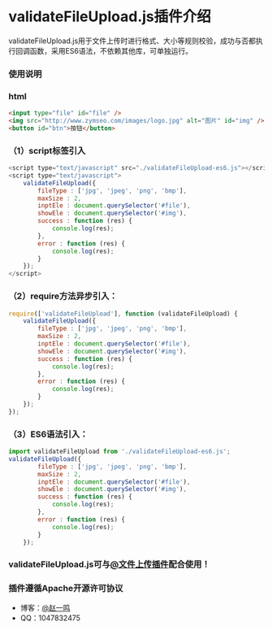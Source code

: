 # validateFileUpload.js插件介绍

validateFileUpload.js用于文件上传时进行格式、大小等规则校验，成功与否都执行回调函数，采用ES6语法，不依赖其他库，可单独运行。

### 使用说明

### html

``` html
<input type="file" id="file" />
<img src="http://www.zymseo.com/images/logo.jpg" alt="图片" id="img" />
<button id="btn">按钮</button>
```

### （1）script标签引入

``` javascript
<script type="text/javascript" src="./validateFileUpload-es6.js"></script>
<script type="text/javascript">
	validateFileUpload({
		fileType : ['jpg', 'jpeg', 'png', 'bmp'],
		maxSize : 2,
		inptEle : document.querySelector('#file'),
		showEle : document.querySelector('#img'),
		success : function (res) {
			console.log(res);
		},
		error : function (res) {
			console.log(res);
		}
	});
</script>
```
### （2）require方法异步引入：
``` javascript
require(['validateFileUpload'], function (validateFileUpload) {
	validateFileUpload({
		fileType : ['jpg', 'jpeg', 'png', 'bmp'],
		maxSize : 2,
		inptEle : document.querySelector('#file'),
		showEle : document.querySelector('#img'),
		success : function (res) {
			console.log(res);
		},
		error : function (res) {
			console.log(res);
		}
	});
});
```
### （3）ES6语法引入：
``` javascript
import validateFileUpload from './validateFileUpload-es6.js';
validateFileUpload({
		fileType : ['jpg', 'jpeg', 'png', 'bmp'],
		maxSize : 2,
		inptEle : document.querySelector('#file'),
		showEle : document.querySelector('#img'),
		success : function (res) {
			console.log(res);
		},
		error : function (res) {
			console.log(res);
		}
	});
```
### validateFileUpload.js可与[@文件上传插件](https://github.com/zymseo/iframeFileUpload)配合使用！
### 插件遵循Apache开源许可协议
- 博客：[@赵一鸣](http://www.zymseo.com)
- QQ：1047832475